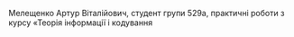Мелещенко Артур Віталійович, студент групи 529а,
практичні роботи з курсу «Теорія інформації і кодування